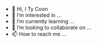 - 👋 Hi, I Ty Coon
- 👀 I’m interested in ...
- 🌱 I’m currently learning ...
- 💞️ I’m looking to collaborate on ...
- 📫 How to reach me ...
<!---
Ty Coon✨ special ✨ repository because its `README.md` (this file) appears on your GitHub profile.
You can click the Preview link to take a look at your changes.
--->
